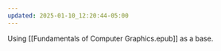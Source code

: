 ```yaml
---
updated: 2025-01-10_12:20:44-05:00
---
```


Using [[Fundamentals of Computer Graphics.epub]] as a base.

